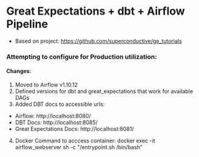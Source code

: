 # Great Expectations + dbt + Airflow Pipeline

* Based on project: https://github.com/superconductive/ge_tutorials

### Attempting to configure for Production utilization:
#### Changes:
1. Moved to Airflow v1.10.12
2. Defined versions for dbt and great_expectations that work for available DAGs
3. Added DBT docs to accessible urls: 
* Airflow: http://localhost:8080/
* DBT Docs: http://localhost:8085/
* Great Expectations Docs: http://localhost:8081/
4. Docker Command to acccess container: docker exec -it airflow_webserver sh -c "/entrypoint.sh /bin/bash"
